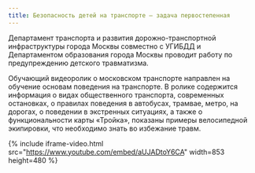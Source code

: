 ```yaml
---
title: Безопасность детей на транспорте — задача первостепенная
---
```


Департамент транспорта и развития дорожно-транспортной инфраструктуры города Москвы совместно с УГИБДД и Департаментом образования города Москвы проводит работу по предупреждению детского травматизма.

<!--more-->
Обучающий видеоролик о московском транспорте направлен на обучение основам поведения на транспорте. В ролике содержится информация о видах общественного транспорта, современных остановках, о правилах поведения в автобусах, трамвае, метро, на дорогах, о поведении в экстренных ситуациях, а также о функциональности карты «Тройка», показаны примеры велосипедной экипировки, что необходимо знать во избежание травм.

{% include iframe-video.html src="https://www.youtube.com/embed/aUJADtoY6CA" width=853 height=480 %}
